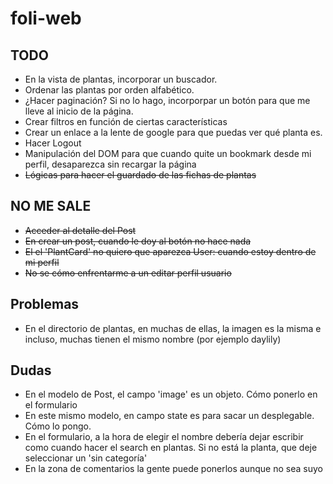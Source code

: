 # foli-web



## TODO
- En la vista de plantas, incorporar un buscador.
- Ordenar las plantas por orden alfabético.
- ¿Hacer paginación? Si no lo hago, incorporpar un botón para que me lleve al inicio de la página.
- Crear filtros en función de ciertas características
- Crear un enlace a la lente de google para que puedas ver qué planta es.
- Hacer Logout
- Manipulación del DOM para que cuando quite un bookmark desde mi perfil, desaparezca sin recargar la página
- ~~Lógicas para hacer el guardado de las fichas de plantas~~

## NO ME SALE
- ~~Acceder al detalle del Post~~
- ~~En crear un post, cuando le doy al botón no hace nada~~
- ~~El el 'PlantCard' no quiero que aparezca User: cuando estoy dentro de mi perfil~~
- ~~No se cómo enfrentarme a un editar perfil usuario~~

## Problemas
- En el directorio de plantas, en muchas de ellas, la imagen es la misma e incluso, muchas tienen el mismo nombre (por ejemplo daylily)

## Dudas
- En el modelo de Post, el campo 'image' es un objeto. Cómo ponerlo en el formulario
- En este mismo modelo, en campo state es para sacar un desplegable. Cómo lo pongo.
- En el formulario, a la hora de elegir el nombre debería dejar escribir como cuando hacer el search en plantas.
Si no está la planta, que deje seleccionar un 'sin categoría'
- En la zona de comentarios la gente puede ponerlos aunque no sea suyo